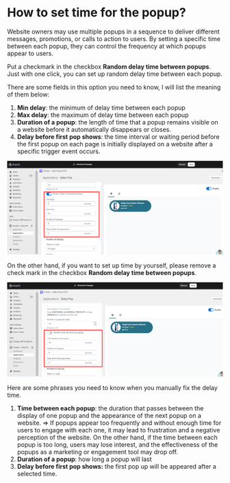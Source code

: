 # How to set time for the popup?

Website owners may use multiple popups in a sequence to deliver different messages, promotions, or calls to action to users. By setting a specific time between each popup, they can control the frequency at which popups appear to users.

Put a checkmark in the checkbox **Random delay time between popups**. Just with one click, you can set up random delay time between each popup.

There are some fields in this option you need to know, I will list the meaning of them below:

1. **Min delay**: the minimum of delay time between each popup
2. **Max delay**: the maximum of delay time between each popup
3. **Duration of a popup**: the length of time that a popup remains visible on a website before it automatically disappears or closes.
4. **Delay before first pop shows**: the time interval or waiting period before the first popup on each page is initially displayed on a website after a specific trigger event occurs. 

![Untitled](How%20to%20set%20time%20for%20the%20popup%2067db575396b94b1d88c25982d94b1fc2/Untitled.png)

On the other hand, if you want to set up time by yourself, please remove a check mark in the checkbox **Random delay time between popups**.

![Untitled](How%20to%20set%20time%20for%20the%20popup%2067db575396b94b1d88c25982d94b1fc2/Untitled%201.png)

Here are some phrases you need to know when you manually fix the delay time.

1. **Time between each popup**: the duration that passes between the display of one popup and the appearance of the next popup on a website.  ⇒ If popups appear too frequently and without enough time for users to engage with each one, it may lead to frustration and a negative perception of the website. On the other hand, if the time between each popup is too long, users may lose interest, and the effectiveness of the popups as a marketing or engagement tool may drop off.
2. **Duration of a popup**: how long a popup will last
3. **Delay before first pop shows:** the first pop up will be appeared after a selected time.